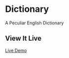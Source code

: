 # Dictionary
A Peculiar English Dictionary
## View It Live
[Live Demo](https://peculiardictionary.netlify.app)
